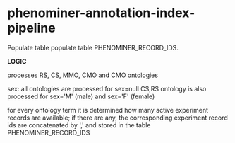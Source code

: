 # phenominer-annotation-index-pipeline
Populate table populate table PHENOMINER_RECORD_IDS.

<b>LOGIC</b>

processes RS, CS, MMO, CMO and CMO ontologies

sex: all ontologies are processed for sex=null
     CS,RS ontology is also processed for sex='M' (male) and sex='F' (female)

for every ontology term it is determined how many active experiment records are available;
      if there are any, the corresponding experiment record ids are concatenated by ','
      and stored in the table PHENOMINER_RECORD_IDS
